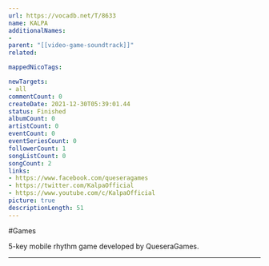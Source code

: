 ```yaml
---
url: https://vocadb.net/T/8633
name: KALPA
additionalNames: 
- 
parent: "[[video-game-soundtrack]]"
related:

mappedNicoTags:

newTargets:
- all
commentCount: 0
createDate: 2021-12-30T05:39:01.44
status: Finished
albumCount: 0
artistCount: 0
eventCount: 0
eventSeriesCount: 0
followerCount: 1
songListCount: 0
songCount: 2
links: 
- https://www.facebook.com/queseragames
- https://twitter.com/KalpaOfficial
- https://www.youtube.com/c/KalpaOfficial
picture: true
descriptionLength: 51
---
```


#Games

5-key mobile rhythm game developed by QueseraGames.

---

